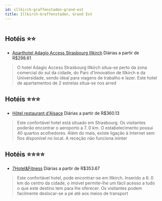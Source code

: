 ```yaml
---
id: illkirch-graffenstaden-grand-est
title: Illkirch-Graffenstaden, Grand Est
---
```


<center><img src="http://photos.hotelbeds.com/giata/23/231738/231738a_hb_a_051.jpg" alt="" /></center>


## Hotéis ⭐️⭐️

-    [Aparthotel Adagio Access Strasbourg Illkirch](https://www.hurb.com/aud/https://www.hurb.com/hoteis/illkirch-graffenstaden/aparthotel-adagio-access-strasbourg-illkirch-JNP-JP796172?cmp=18055) Diárias a partir de R$298.61
   > O hotel Adagio Access Strasbourg Illkirch situa-se perto da zona comercial do sul da cidade, do Parc d&apos;Innovation de Illkirch e da Universidade, sendo ideal para viagens de trabalho e lazer. Este hotel de apartamentos de 2 estrelas situa-se nos arred

## Hotéis ⭐️⭐️⭐️

-    [Hôtel restaurant d'Alsace](https://www.hurb.com/aud/https://www.hurb.com/hoteis/illkirch-graffenstaden/hotel-restaurant-d-alsace-JNP-JP740686?cmp=18055) Diárias a partir de R$360.13
   > Este confortável hotel está situado em Strasbourg. Os visitantes poderão encontrar o aeroporto a 7. 0 km. O estabelecimento possui 40 quartos acolhedores. Além do mais, existe ligação à Internet sem fios disponível no local. A receção não funciona ininter

## Hotéis ⭐️⭐️⭐️⭐️

-    [7Hotel&Fitness](https://www.hurb.com/aud/https://www.hurb.com/hoteis/illkirch-graffenstaden/7hotel-fitness-JNP-JP426354?cmp=18055) Diárias a partir de R$353.67
   > Este confortável hotel, pode encontrar-se em Illkirch. Inserido a 6. 0 km do centro da cidade, o imóvel permite-lhe um fácil acesso a tudo o que este destino tem para lhe oferecer. Os visitantes podem facilmente deslocar-se a pé até aos meios de transport
